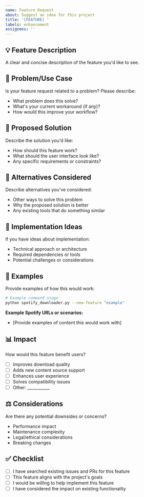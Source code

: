 ```yaml
---
name: Feature Request
about: Suggest an idea for this project
title: '[FEATURE] '
labels: enhancement
assignees: ''
---
```


## 💡 Feature Description
A clear and concise description of the feature you'd like to see.

## 🎯 Problem/Use Case
Is your feature request related to a problem? Please describe:
- What problem does this solve?
- What's your current workaround (if any)?
- How would this improve your workflow?

## 🚀 Proposed Solution
Describe the solution you'd like:
- How should this feature work?
- What should the user interface look like?
- Any specific requirements or constraints?

## 🔄 Alternatives Considered
Describe alternatives you've considered:
- Other ways to solve this problem
- Why the proposed solution is better
- Any existing tools that do something similar

## 📝 Implementation Ideas
If you have ideas about implementation:
- Technical approach or architecture
- Required dependencies or tools
- Potential challenges or considerations

## 🎵 Examples
Provide examples of how this would work:
```bash
# Example command usage
python spotify_downloader.py --new-feature "example"
```

**Example Spotify URLs or scenarios:**
- [Provide examples of content this would work with]

## 📊 Impact
How would this feature benefit users?
- [ ] Improves download quality
- [ ] Adds new content source support  
- [ ] Enhances user experience
- [ ] Solves compatibility issues
- [ ] Other: ___________

## ⚖️ Considerations
Are there any potential downsides or concerns?
- Performance impact
- Maintenance complexity
- Legal/ethical considerations
- Breaking changes

## ✅ Checklist
- [ ] I have searched existing issues and PRs for this feature
- [ ] This feature aligns with the project's goals
- [ ] I would be willing to help implement this feature
- [ ] I have considered the impact on existing functionality

